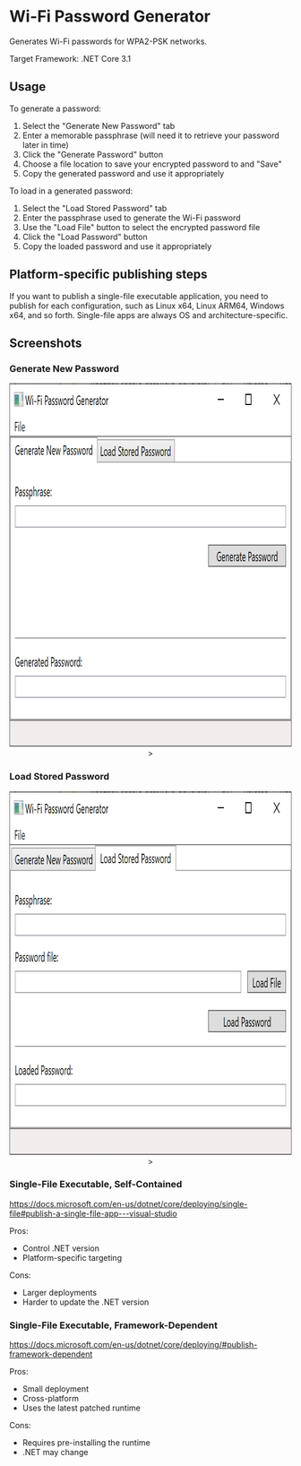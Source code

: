 # Wi-Fi Password Generator

Generates Wi-Fi passwords for WPA2-PSK networks.

Target Framework: .NET Core 3.1

## Usage

To generate a password:
1. Select the "Generate New Password" tab
1. Enter a memorable passphrase (will need it to retrieve your password later in time)
1. Click the "Generate Password" button
1. Choose a file location to save your encrypted password to and "Save"
1. Copy the generated password and use it appropriately

To load in a generated password:
1. Select the "Load Stored Password" tab
1. Enter the passphrase used to generate the Wi-Fi password
1. Use the "Load File" button to select the encrypted password file
1. Click the "Load Password" button
1. Copy the loaded password and use it appropriately

## Platform-specific publishing steps

If you want to publish a single-file executable application, you need to publish for each configuration, such as Linux x64, Linux ARM64, Windows x64, and so forth. Single-file apps are always OS and architecture-specific.

## Screenshots

### Generate New Password
<div align="center">
  <img src="img/generate_new_password.PNG" width="928" height="649">>
</div>

### Load Stored Password


<div align="center">
  <img src="img/load_stored_password.PNG" width="928" height="649">>
</div>

### Single-File Executable, Self-Contained

https://docs.microsoft.com/en-us/dotnet/core/deploying/single-file#publish-a-single-file-app---visual-studio

Pros:
* Control .NET version
* Platform-specific targeting

Cons:
* Larger deployments
* Harder to update the .NET version

### Single-File Executable, Framework-Dependent

https://docs.microsoft.com/en-us/dotnet/core/deploying/#publish-framework-dependent

Pros:
* Small deployment
* Cross-platform
* Uses the latest patched runtime

Cons:
* Requires pre-installing the runtime
* .NET may change